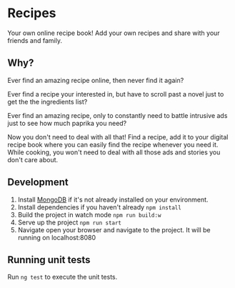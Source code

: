 # Recipes

Your own online recipe book! Add your own recipes and share with your friends and family.

## Why?

Ever find an amazing recipe online, then never find it again?

Ever find a recipe your interested in, but have to scroll past a novel just to get the the ingredients list?

Ever find an amazing recipe, only to constantly need to battle intrusive ads just to see how much paprika you need?

Now you don't need to deal with all that! Find a recipe, add it to your digital recipe book where you can easily find the recipe whenever you need it. While cooking, you won't need to deal with all those ads and stories you don't care about.

## Development

1. Install [MongoDB](https://www.mongodb.com/download-center?jmp=homepage#community) if it's not already installed on your environment.
2. Install dependencies if you haven't already `npm install` 
3. Build the project in watch mode `npm run build:w`
4. Serve up the project `npm run start`
5. Navigate open your browser and navigate to the project. It will be running on localhost:8080

## Running unit tests

Run `ng test` to execute the unit tests.